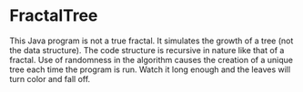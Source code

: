 # FractalTree
This Java program is not a true fractal. It simulates the growth of a tree (not the data structure). The code structure is recursive in nature like that of a fractal. Use of randomness in the algorithm causes the creation of a unique tree each time the program is run. Watch it long enough and the leaves will turn color and fall off.
